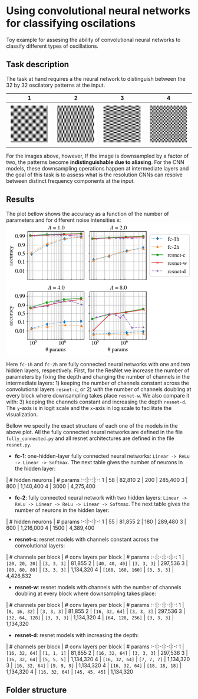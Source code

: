 # Using convolutional neural networks for classifying oscilations

Toy example for assesing the ability of convolutional neural networks to classify
different types of oscillations.

## Task description
The task at hand requires a the neural network to distinguish between  the 32 by 32 oscilatory patterns at the input.

1 | 2 | 3| 4
:-:|:-:|:-:|:-:
![oscil1](img/oscil_1.png) | ![oscil2](img/oscil_2.png) |  ![oscil3](img/oscil_3.png) | ![oscil4](img/oscil_4.png)

For the images above, however, If the image is downsampled by a factor of two,
the patterns become **indistinguishable due to aliasing**. For the CNN models, 
these downsampling operations happen at intermediate layers and the goal
of this task is to assess what is the resolution CNNs can resolve between distinct 
frequency components at the input.

## Results
The plot bellow shows the accuracy as a function of the number of parameters and for
different noise intensities `A`:
![toy_example_acc](img/toy_example_acc.png)

Here `fc-1h` and `fc-2h` are fully connected neural networks with one and two hidden layers,
respectively. First, for the ResNet we increase the number of parameters by fixing the depth
and changing the number of channels in the intermediate layers: 1) keeping the number of 
channels constant across the convolutional layers `resnet-c`; or 2) with the number 
of channels doubling at every block where downsampling takes place  `resnet-w`. 
We also compare it with: 3) keeping the channels constant and increasing the depth 
`resnet-d`. The `y`-axis is in logit scale and the `x`-axis in log scale to
facilitate the visualization.

Bellow we specify the exact structure of each one of the models in the above plot. 
All the fully connected neural networks are defined in the file `fully_connected.py` 
and all resnet architectures are defined in the file `resnet.py`.

- **fc-1**:  one-hidden-layer fully connected neural networks:
`Linear -> ReLu -> Linear -> Softmax`. The next table gives the number
of neurons in the hidden layer:

| \# hidden neurons | \# params
:-:|:-:|:-:
1 | 58  | 82,810
2 | 200 | 285,400
3 | 800 | 1,140,400
4 | 3000 | 4,275,400

- **fc-2**: fully connected neural network with two hidden layers:
 `Linear -> ReLu -> Linear -> ReLu -> Linear -> Softmax`. The next table gives the number
of neurons in the hidden layer:

| \# hidden neurons | \# params
:-:|:-:|:-:
1 |  55 |  81,855
2 | 180 | 289,480
3 |  600 | 1,216,000
4 |  1500 | 4,389,400

- **resnet-c**: resnet models with channels constant across the convolutional layers:

| \# channels per block | \# conv layers per block | \# params
:-:|:-:|:-:|:-:
1 | `[20, 20, 20]` | `[3, 3, 3]` |   81,855
2 | `[40, 40, 40]`  | `[3, 3, 3]` |   297,536
3 | `[80, 80, 80]`  | `[3, 3, 3]` |   1,134,320
4 |  `[160, 160, 160]`  | `[3, 3, 3]` |   4,426,832


- **resnet-w**: resnet models with channels  with the number of channels doubling at 
  every block where downsampling takes place:

| \# channels per block | \# conv layers per block | \# params
:-:|:-:|:-:|:-:
1 | `[8, 16, 32]` | `[3, 3, 3]` |   81,855
2 | `[16, 32, 64]`  | `[3, 3, 3]` |   297,536
3 | `[32, 64, 128]`  | `[3, 3, 3]` |    1,134,320
4 |  `[64, 128, 256]`  | `[3, 3, 3]` |    1,134,320


- **resnet-d**: resnet models with increasing the depth:

| \# channels per block | \# conv layers per block | \# params
:-:|:-:|:-:|:-:
1 | `[16, 32, 64]` | `[1, 1, 1]` |   81,855
2 | `[16, 32, 64]`  | `[3, 3, 3]` |   297,536
3 | `[16, 32, 64]`  | `[5, 5, 5]` |    1,134,320
4 |  `[16, 32, 64]`  | `[7, 7, 7]` |    1,134,320
3 | `[16, 32, 64]`  | `[9, 9, 9]` |    1,134,320
4 |  `[16, 32, 64]`  | `[18, 18, 18]` |    1,134,320
4 |  `[16, 32, 64]`  | `[45, 45, 45]` |    1,134,320

## Folder structure

